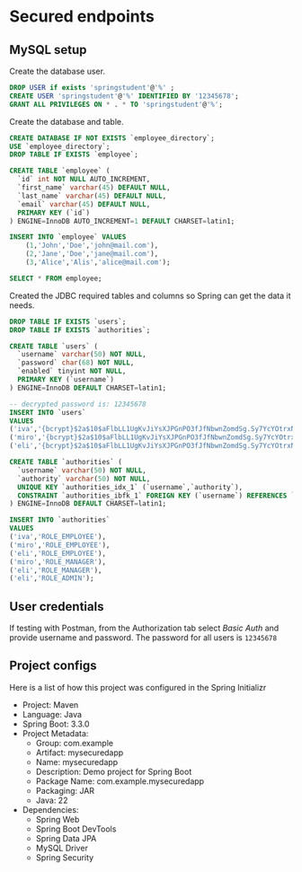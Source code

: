 # Secured endpoints

## MySQL setup

Create the database user.

```sql
DROP USER if exists 'springstudent'@'%' ;
CREATE USER 'springstudent'@'%' IDENTIFIED BY '12345678';
GRANT ALL PRIVILEGES ON * . * TO 'springstudent'@'%';
```

Create the database and table.

```sql
CREATE DATABASE IF NOT EXISTS `employee_directory`;
USE `employee_directory`;
DROP TABLE IF EXISTS `employee`;

CREATE TABLE `employee` (
  `id` int NOT NULL AUTO_INCREMENT,
  `first_name` varchar(45) DEFAULT NULL,
  `last_name` varchar(45) DEFAULT NULL,
  `email` varchar(45) DEFAULT NULL,
  PRIMARY KEY (`id`)
) ENGINE=InnoDB AUTO_INCREMENT=1 DEFAULT CHARSET=latin1;

INSERT INTO `employee` VALUES
	(1,'John','Doe','john@mail.com'),
	(2,'Jane','Doe','jane@mail.com'),
	(3,'Alice','Alis','alice@mail.com');

SELECT * FROM employee;
```

Created the JDBC required tables and columns so Spring can get the data it needs.

```sql
DROP TABLE IF EXISTS `users`;
DROP TABLE IF EXISTS `authorities`;

CREATE TABLE `users` (
  `username` varchar(50) NOT NULL,
  `password` char(68) NOT NULL,
  `enabled` tinyint NOT NULL,
  PRIMARY KEY (`username`)
) ENGINE=InnoDB DEFAULT CHARSET=latin1;

-- decrypted password is: 12345678
INSERT INTO `users`
VALUES
('iva','{bcrypt}$2a$10$aFlbLL1UgKvJiYsXJPGnPO3fJfNbwnZomdSg.Sy7YcYOtrxNsGiGO',1),
('miro','{bcrypt}$2a$10$aFlbLL1UgKvJiYsXJPGnPO3fJfNbwnZomdSg.Sy7YcYOtrxNsGiGO',1),
('eli','{bcrypt}$2a$10$aFlbLL1UgKvJiYsXJPGnPO3fJfNbwnZomdSg.Sy7YcYOtrxNsGiGO',1);

CREATE TABLE `authorities` (
  `username` varchar(50) NOT NULL,
  `authority` varchar(50) NOT NULL,
  UNIQUE KEY `authorities_idx_1` (`username`,`authority`),
  CONSTRAINT `authorities_ibfk_1` FOREIGN KEY (`username`) REFERENCES `users` (`username`)
) ENGINE=InnoDB DEFAULT CHARSET=latin1;

INSERT INTO `authorities`
VALUES
('iva','ROLE_EMPLOYEE'),
('miro','ROLE_EMPLOYEE'),
('eli','ROLE_EMPLOYEE'),
('miro','ROLE_MANAGER'),
('eli','ROLE_MANAGER'),
('eli','ROLE_ADMIN');
```

## User credentials

If testing with Postman, from the Authorization tab select _Basic Auth_ and provide username and password. The password for all users is `12345678`

## Project configs

Here is a list of how this project was configured in the Spring Initializr

- Project: Maven
- Language: Java
- Spring Boot: 3.3.0
- Project Metadata:
  - Group: com.example
  - Artifact: mysecuredapp
  - Name: mysecuredapp
  - Description: Demo project for Spring Boot
  - Package Name: com.example.mysecuredapp
  - Packaging: JAR
  - Java: 22
- Dependencies:
  - Spring Web
  - Spring Boot DevTools
  - Spring Data JPA
  - MySQL Driver
  - Spring Security
